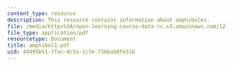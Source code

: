 ```yaml
---
content_type: resource
description: This resource contains information about amphiboles.
file: /media/https%3A/open-learning-course-data-rc.s3.amazonaws.com/12-109-petrology-fall-2005/4d495b517facdc5a1c7e73bbab0fe31b_amphibol1.pdf
file_type: application/pdf
resourcetype: Document
title: amphibol1.pdf
uid: 4d495b51-7fac-dc5a-1c7e-73bbab0fe31b
---
```

